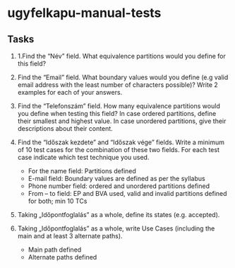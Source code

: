 # ugyfelkapu-manual-tests
## Tasks

1. 1.Find the “Név” field.
    What equivalence partitions would you define for this field?


2. Find the “Email” field.
    What boundary values would you define (e.g valid email address with the least number of characters possible)? Write 2 examples for each of your answers.


3. Find the “Telefonszám” field.
    How many equivalence partitions would you define when testing this field?
    In case ordered partitions, define their smallest and highest value.
    In case unordered partitions, give their descriptions about their content.


4. Find the “Időszak kezdete” and “Időszak vége” fields.
    Write a minimum of 10 test cases for the combination of these two fields. For each test case indicate which test technique you used.
    - For the name field: Partitions defined
    - E-mail field: Boundary values are defined as per the syllabus
    - Phone number field: ordered and unordered partitions defined
    - From – to field: EP and BVA used, valid and invalid partitions defined for both; min 10 TCs

5. Taking „Időpontfoglalás” as a whole, define its states (e.g. accepted).

6. Taking „Időpontfoglalás” as a whole, write Use Cases (including the main and at least 3 alternate paths).
    - Main path defined
    - Alternate paths defined
